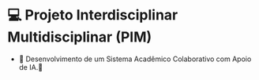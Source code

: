 # 💻 Projeto Interdisciplinar Multidisciplinar (PIM)

+ 💾 Desenvolvimento de um Sistema Acadêmico Colaborativo com Apoio de IA.💾 










